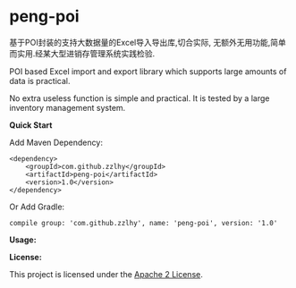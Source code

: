 # peng-poi

基于POI封装的支持大数据量的Excel导入导出库,切合实际,
无额外无用功能,简单而实用.经某大型进销存管理系统实践检验.

POI based Excel import and export library which supports large amounts of data is practical.

No extra useless function is simple and practical. It is tested by a large inventory management system.

**Quick Start**

Add Maven Dependency:

```
<dependency>
    <groupId>com.github.zzlhy</groupId>
    <artifactId>peng-poi</artifactId>
    <version>1.0</version>
</dependency>

```
Or Add Gradle:

```
compile group: 'com.github.zzlhy', name: 'peng-poi', version: '1.0'
```

**Usage:**

**License:**

This project is licensed under the [Apache 2 License](http://www.apache.org/licenses/LICENSE-2.0).



